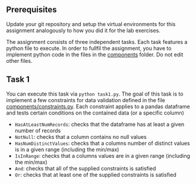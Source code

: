 ## Prerequisites

Update your git repository and setup the virtual environments for this assignment analogously to how you did it for the lab exercises.

The assignment consists of three independent tasks. Each task features a python file to execute. In order to fullfil the assignment, you have to implement python code in the files in the [components](components/) folder. Do not edit other files.

## Task 1

You can execute this task via ```python task1.py```. The goal of this task is to implement a few constraints for data validation defined in the file [components/constraints.py](components/constraints.py). Each constraint applies to a pandas dataframe and tests certain conditions on the contained data (or a specific column)

 * `HasAtLeastNumRecords`: checks that the dataframe has at least a given number of records
 * `NotNull`: checks that a column contains no null values
 * `HasNumDistinctValues`: checks that a columns number of distinct values is in a given range (including the min/max)
 * `IsInRange`: checks that a columns values are in a given range (including the min/max)
 * `And`: checks that all of the supplied constraints is satisfied
 * `Or`: checks that at least one of the supplied constraints is satisfied
